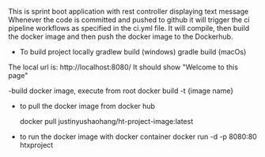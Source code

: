 This is sprint boot application with rest controller 
displaying text message
Whenever the code is committed and pushed to github
it will trigger the ci pipeline workflows as specified in
the ci.yml file.
It will compile, then build the docker image and then
push the docker image to the Dockerhub.

- To build project locally
  gradlew build (windows)
  gradle build (macOs)  
  
The local url is: http://localhost:8080/
It should show "Welcome to this page"


  
-build docker image, execute from root
docker build -t {image name}

- to pull the docker image from docker hub
  
  docker pull justinyushaohang/ht-project-image:latest

- to run the docker image with docker container
docker run -d -p 8080:80 htxproject
  
  
